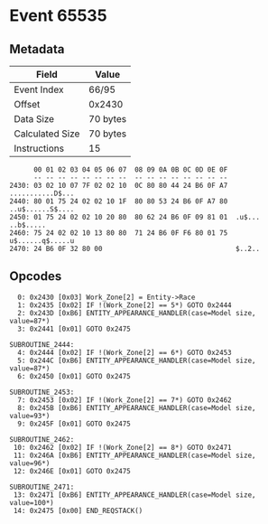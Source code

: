 # Event 65535

## Metadata

| Field           | Value    |
|-----------------|----------|
| Event Index     | 66/95    |
| Offset          | 0x2430   |
| Data Size       | 70 bytes |
| Calculated Size | 70 bytes |
| Instructions    | 15       |

```
      00 01 02 03 04 05 06 07  08 09 0A 0B 0C 0D 0E 0F
      -- -- -- -- -- -- -- --  -- -- -- -- -- -- -- --
2430: 03 02 10 07 7F 02 02 10  0C 80 80 44 24 B6 0F A7  ...........D$...
2440: 80 01 75 24 02 02 10 1F  80 80 53 24 B6 0F A7 80  ..u$......S$....
2450: 01 75 24 02 02 10 20 80  80 62 24 B6 0F 09 81 01  .u$... ..b$.....
2460: 75 24 02 02 10 13 80 80  71 24 B6 0F F6 80 01 75  u$......q$.....u
2470: 24 B6 0F 32 80 00                                 $..2..          
```

## Opcodes

```
  0: 0x2430 [0x03] Work_Zone[2] = Entity->Race
  1: 0x2435 [0x02] IF !(Work_Zone[2] == 5*) GOTO 0x2444
  2: 0x243D [0xB6] ENTITY_APPEARANCE_HANDLER(case=Model size, value=87*)
  3: 0x2441 [0x01] GOTO 0x2475

SUBROUTINE_2444:
  4: 0x2444 [0x02] IF !(Work_Zone[2] == 6*) GOTO 0x2453
  5: 0x244C [0xB6] ENTITY_APPEARANCE_HANDLER(case=Model size, value=87*)
  6: 0x2450 [0x01] GOTO 0x2475

SUBROUTINE_2453:
  7: 0x2453 [0x02] IF !(Work_Zone[2] == 7*) GOTO 0x2462
  8: 0x245B [0xB6] ENTITY_APPEARANCE_HANDLER(case=Model size, value=93*)
  9: 0x245F [0x01] GOTO 0x2475

SUBROUTINE_2462:
 10: 0x2462 [0x02] IF !(Work_Zone[2] == 8*) GOTO 0x2471
 11: 0x246A [0xB6] ENTITY_APPEARANCE_HANDLER(case=Model size, value=96*)
 12: 0x246E [0x01] GOTO 0x2475

SUBROUTINE_2471:
 13: 0x2471 [0xB6] ENTITY_APPEARANCE_HANDLER(case=Model size, value=100*)
 14: 0x2475 [0x00] END_REQSTACK()
```
